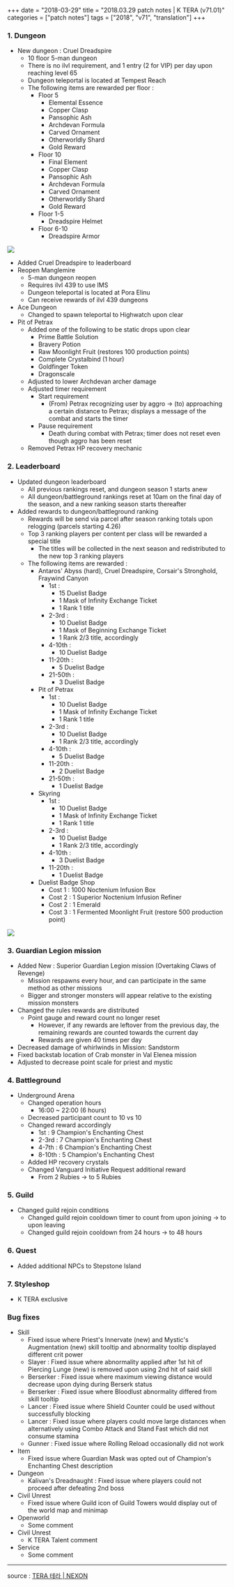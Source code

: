 +++
date = "2018-03-29"
title = "2018.03.29 patch notes | K TERA (v71.01)"
categories = ["patch notes"]
tags = ["2018", "v71", "translation"]
+++

### 1. Dungeon
- New dungeon : Cruel Dreadspire
  - 10 floor 5-man dungeon
  - There is no ilvl requirement, and 1 entry (2 for VIP) per day upon reaching level 65
  - Dungeon teleportal is located at Tempest Reach
  - The following items are rewarded per floor :
    - Floor 5
      - Elemental Essence
      - Copper Clasp
      - Pansophic Ash
      - Archdevan Formula
      - Carved Ornament
      - Otherworldly Shard
      - Gold Reward
    - Floor 10
      - Final Element
      - Copper Clasp
      - Pansophic Ash
      - Archdevan Formula
      - Carved Ornament
      - Otherworldly Shard
      - Gold Reward
    - Floor 1-5
      - Dreadspire Helmet
    - Floor 6-10
      - Dreadspire Armor

![](/images/patch/v71-01_1.png)

  - Added Cruel Dreadspire to leaderboard
- Reopen Manglemire
  - 5-man dungeon reopen
  - Requires ilvl 439 to use IMS
  - Dungeon teleportal is located at Pora Elinu
  - Can receive rewards of ilvl 439 dungeons
- Ace Dungeon
  - Changed to spawn teleportal to Highwatch upon clear
- Pit of Petrax
  - Added one of the following to be static drops upon clear
    - Prime Battle Solution
    - Bravery Potion
    - Raw Moonlight Fruit (restores 100 production points)
    - Complete Crystalbind (1 hour)
    - Goldfinger Token
    - Dragonscale
  - Adjusted to lower Archdevan archer damage
  - Adjusted timer requirement
    - Start requirement
      - (From) Petrax recognizing user by aggro -> (to) approaching a certain distance to Petrax; displays a message of the combat and starts the timer
    - Pause requirement
      - Death during combat with Petrax; timer does not reset even though aggro has been reset
  - Removed Petrax HP recovery mechanic

### 2. Leaderboard
- Updated dungeon leaderboard
  - All previous rankings reset, and dungeon season 1 starts anew
  - All dungeon/battleground rankings reset at 10am on the final day of the season, and a new ranking season starts thereafter
- Added rewards to dungeon/battleground ranking
  - Rewards will be send via parcel after season ranking totals upon relogging (parcels starting 4.26)
  - Top 3 ranking players per content per class will be rewarded a special title
    - The titles will be collected in the next season and redistributed to the new top 3 ranking players
  - The following items are rewarded :
    - Antaros' Abyss (hard), Cruel Dreadspire, Corsair's Stronghold, Fraywind Canyon
      - 1st :
        - 15 Duelist Badge
        - 1 Mask of Infinity Exchange Ticket
        - 1 Rank 1 title
      - 2-3rd : 
        - 10 Duelist Badge
        - 1 Mask of Beginning Exchange Ticket
        - 1 Rank 2/3 title, accordingly
      - 4-10th :
        - 10 Duelist Badge
      - 11-20th :
        - 5 Duelist Badge
      - 21-50th : 
        - 3 Duelist Badge
    - Pit of Petrax
      - 1st :
        - 10 Duelist Badge
        - 1 Mask of Infinity Exchange Ticket
        - 1 Rank 1 title
      - 2-3rd :
        - 10 Duelist Badge
        - 1 Rank 2/3 title, accordingly
      - 4-10th :
        - 5 Duelist Badge
      - 11-20th :
        - 2 Duelist Badge
      - 21-50th :
        - 1 Duelist Badge
    - Skyring
      - 1st :
        - 10 Duelist Badge
        - 1 Mask of Infinity Exchange Ticket
        - 1 Rank 1 title
      - 2-3rd :
        - 10 Duelist Badge
        - 1 Rank 2/3 title, accordingly
      - 4-10th :
        - 3 Duelist Badge
      - 11-20th :
        - 1 Duelist Badge
    - Duelist Badge Shop
      - Cost 1 : 1000 Noctenium Infusion Box
      - Cost 2 : 1 Superior Noctenium Infusion Refiner
      - Cost 2 : 1 Emerald
      - Cost 3 : 1 Fermented Moonlight Fruit (restore 500 production point)

![](/images/patch/v71-01_2.png)

### 3. Guardian Legion mission
- Added New : Superior Guardian Legion mission (Overtaking Claws of Revenge)
  - Mission respawns every hour, and can participate in the same method as other missions
  - Bigger and stronger monsters will appear relative to the existing mission monsters
- Changed the rules rewards are distributed
  - Point gauge and reward count no longer reset
    - However, if any rewards are leftover from the previous day, the remaining rewards are counted towards the current day
    - Rewards are given 40 times per day
- Decreased damage of whirlwinds in Mission: Sandstorm
- Fixed backstab location of Crab monster in Val Elenea mission
- Adjusted to decrease point scale for priest and mystic

### 4. Battleground
- Underground Arena
  - Changed operation hours
    - 16:00 ~ 22:00 (6 hours)
  - Decreased participant count to 10 vs 10
  - Changed reward accordingly
    - 1st : 9 Champion's Enchanting Chest
    - 2-3rd : 7 Champion's Enchanting Chest
    - 4-7th : 6 Champion's Enchanting Chest
    - 8-10th : 5 Champion's Enchanting Chest
  - Added HP recovery crystals
  - Changed Vanguard Initiative Request additional reward
    - From 2 Rubies -> to 5 Rubies

### 5. Guild
- Changed guild rejoin conditions
  - Changed guild rejoin cooldown timer to count from upon joining -> to upon leaving
  - Changed guild rejoin cooldown from 24 hours -> to 48 hours

### 6. Quest
- Added additional NPCs to Stepstone Island

### 7. Styleshop
- K TERA exclusive

### Bug fixes
- Skill
  - Fixed issue where Priest's Innervate (new) and Mystic's Augmentation (new) skill tooltip and abnormality tooltip displayed different crit power
  - Slayer : Fixed issue where abnormality applied after 1st hit of Piercing Lunge (new) is removed upon using 2nd hit of said skill
  - Berserker : Fixed issue where maximum viewing distance would decrease upon dying during Berserk status
  - Berserker : Fixed issue where Bloodlust abnormality differed from skill tooltip
  - Lancer : Fixed issue where Shield Counter could be used without successfully blocking
  - Lancer : Fixed issue where players could move large distances when alternatively using Combo Attack and Stand Fast which did not consume stamina
  - Gunner : Fixed issue where Rolling Reload occasionally did not work
- Item
  - Fixed issue where Guardian Mask was opted out of Champion's Enchanting Chest description
- Dungeon
  - Kalivan's Dreadnaught : Fixed issue where players could not proceed after defeating 2nd boss
- Civil Unrest
  - Fixed issue where Guild icon of Guild Towers would display out of the world map and minimap
- Openworld
  - Some comment
- Civil Unrest
  - K TERA Talent comment
- Service
  - Some comment

----

source : [TERA 테라 | NEXON](http://tera.nexon.com/news/update/view.aspx?n4articlesn=325)
